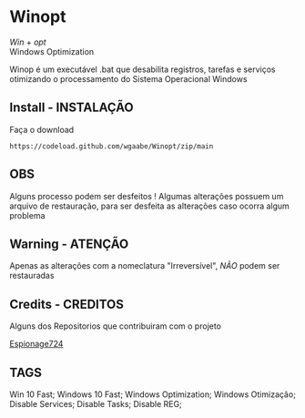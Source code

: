 # Winopt

*Win* + *opt*               
Windows Optimization

Winop é um executável .bat que desabilita registros, tarefas e serviços otimizando o processamento do Sistema Operacional Windows

## Install - INSTALAÇÃO

Faça o download

```
https://codeload.github.com/wgaabe/Winopt/zip/main
```
## OBS

Alguns processo podem ser desfeitos ! 
Algumas alterações possuem um arquivo de restauração, para ser desfeita as alterações caso ocorra algum problema

## Warning - ATENÇÃO

Apenas as alterações com a nomeclatura "Irreversível", *NÃO* podem ser restauradas

## Credits - CREDITOS

Alguns dos Repositorios que contribuiram com o projeto

[Espionage724](https://github.com/Espionage724/Windows)


## TAGS

Win 10 Fast;
Windows 10 Fast;
Windows Optimization;
Windows Otimização;
Disable Services;
Disable Tasks;
Disable REG;
